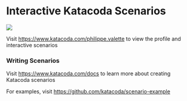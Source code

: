 # Interactive Katacoda Scenarios

[![](http://shields.katacoda.com/katacoda/philippe.valette/count.svg)](https://www.katacoda.com/philippe.valette "Get your profile on Katacoda.com")

Visit https://www.katacoda.com/philippe.valette to view the profile and interactive scenarios

### Writing Scenarios
Visit https://www.katacoda.com/docs to learn more about creating Katacoda scenarios

For examples, visit https://github.com/katacoda/scenario-example
